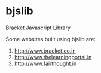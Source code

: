 # bjslib
Bracket Javascript Library

Some websites built using bjslib are:
1. http://www.bracket.co.in
2. http://www.thelearningportal.in
3. http://www.fairthought.in
